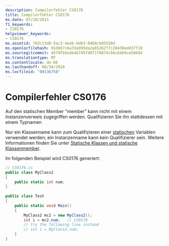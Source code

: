 ```yaml
---
description: Compilerfehler CS0176
title: Compilerfehler CS0176
ms.date: 07/20/2015
f1_keywords:
- CS0176
helpviewer_keywords:
- CS0176
ms.assetid: 783c13d8-5ac3-4aeb-bd63-0468cb05550d
ms.openlocfilehash: 91d667c6a7da995da2a65262f7c20438ee037f10
ms.sourcegitcommit: d579fb5e4b46745fd0f1f8874c94c6469ce58604
ms.translationtype: MT
ms.contentlocale: de-DE
ms.lasthandoff: 08/30/2020
ms.locfileid: "89136758"
---
```

# <a name="compiler-error-cs0176"></a>Compilerfehler CS0176
Auf den statischen Member "member" kann nicht mit einem Instanzenverweis zugegriffen werden. Qualifizieren Sie ihn stattdessen mit einem Typnamen  
  
 Nur ein Klassenname kann zum Qualifizieren einer [statischen](../language-reference/keywords/static.md) Variablen verwendet werden; ein Instanzenname kann kein Qualifizierer sein. Weitere Informationen finden Sie unter [Statische Klassen und statische Klassenmember](../programming-guide/classes-and-structs/static-classes-and-static-class-members.md).  
  
 Im folgenden Beispiel wird CS0176 generiert:  
  
```csharp  
// CS0176.cs  
public class MyClass2  
{  
    public static int num;  
}  
  
public class Test  
{  
    public static void Main()  
    {  
        MyClass2 mc2 = new MyClass2();  
        int i = mc2.num;   // CS0176  
        // try the following line instead  
        // int i = MyClass2.num;  
    }  
}  
```
